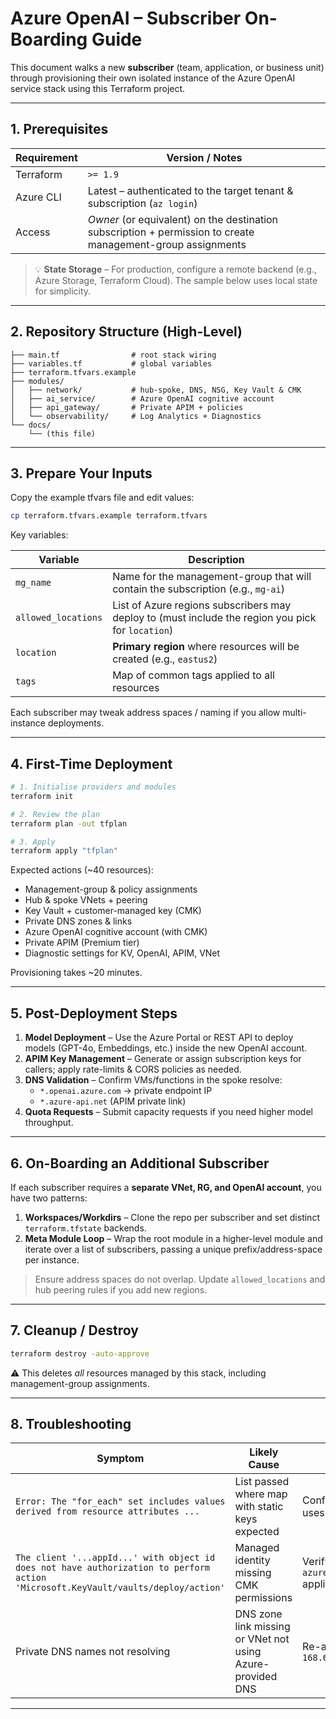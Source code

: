 # Azure OpenAI – Subscriber On-Boarding Guide

This document walks a new **subscriber** (team, application, or business unit) through provisioning their own isolated instance of the Azure OpenAI service stack using this Terraform project.

---

## 1. Prerequisites

| Requirement | Version / Notes |
|-------------|-----------------|
| Terraform   | `>= 1.9` |
| Azure CLI   | Latest – authenticated to the target tenant & subscription (`az login`) |
| Access      | *Owner* (or equivalent) on the destination subscription + permission to create management-group assignments |

> 💡 **State Storage** – For production, configure a remote backend (e.g., Azure Storage, Terraform Cloud).  The sample below uses local state for simplicity.

---

## 2. Repository Structure (High-Level)

```
├── main.tf                # root stack wiring
├── variables.tf           # global variables
├── terraform.tfvars.example
├── modules/
│   ├── network/           # hub-spoke, DNS, NSG, Key Vault & CMK
│   ├── ai_service/        # Azure OpenAI cognitive account
│   ├── api_gateway/       # Private APIM + policies
│   └── observability/     # Log Analytics + Diagnostics
└── docs/
    └── (this file)
```

---

## 3. Prepare Your Inputs

Copy the example tfvars file and edit values:

```bash
cp terraform.tfvars.example terraform.tfvars
```

Key variables:

| Variable | Description |
|----------|-------------|
| `mg_name` | Name for the management-group that will contain the subscription (e.g., `mg-ai`) |
| `allowed_locations` | List of Azure regions subscribers may deploy to (must include the region you pick for `location`) |
| `location` | **Primary region** where resources will be created (e.g., `eastus2`) |
| `tags` | Map of common tags applied to all resources |

Each subscriber may tweak address spaces / naming if you allow multi-instance deployments.

---

## 4. First-Time Deployment

```bash
# 1. Initialise providers and modules
terraform init

# 2. Review the plan
terraform plan -out tfplan

# 3. Apply
terraform apply "tfplan"
```

Expected actions (~40 resources):
* Management-group & policy assignments
* Hub & spoke VNets + peering
* Key Vault + customer-managed key (CMK)
* Private DNS zones & links
* Azure OpenAI cognitive account (with CMK)
* Private APIM (Premium tier)
* Diagnostic settings for KV, OpenAI, APIM, VNet

Provisioning takes ~20 minutes.

---

## 5. Post-Deployment Steps

1. **Model Deployment** – Use the Azure Portal or REST API to deploy models (GPT-4o, Embeddings, etc.) inside the new OpenAI account.
2. **APIM Key Management** – Generate or assign subscription keys for callers; apply rate-limits & CORS policies as needed.
3. **DNS Validation** – Confirm VMs/functions in the spoke resolve:
   * `*.openai.azure.com` → private endpoint IP
   * `*.azure-api.net` (APIM private link)
4. **Quota Requests** – Submit capacity requests if you need higher model throughput.

---

## 6. On-Boarding an Additional Subscriber

If each subscriber requires a **separate VNet, RG, and OpenAI account**, you have two patterns:

1. **Workspaces/Workdirs** – Clone the repo per subscriber and set distinct `terraform.tfstate` backends.
2. **Meta Module Loop** – Wrap the root module in a higher-level module and iterate over a list of subscribers, passing a unique prefix/address-space per instance.

> Ensure address spaces do not overlap.  Update `allowed_locations` and hub peering rules if you add new regions.

---

## 7. Cleanup / Destroy

```bash
terraform destroy -auto-approve
```

⚠️ This deletes *all* resources managed by this stack, including management-group assignments.

---

## 8. Troubleshooting

| Symptom | Likely Cause | Fix |
|---------|--------------|-----|
| `Error: The "for_each" set includes values derived from resource attributes ...` | List passed where map with static keys expected | Confirm diagnostics `resources_to_monitor` uses a map with known keys |
| `The client '...appId...' with object id does not have authorization to perform action 'Microsoft.KeyVault/vaults/deploy/action'` | Managed identity missing CMK permissions | Verify `azurerm_role_assignment.openai_kv_crypto` applied correctly |
| Private DNS names not resolving | DNS zone link missing or VNet not using Azure-provided DNS | Re-apply, or set VNet DNS to `168.63.129.16` |

---

